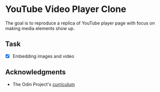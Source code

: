 # YouTube Video Player Clone
The goal is to reproduce a replica of YouTube player page with focus on making media elements show up.

## Task
- [x] Embedding images and video

## Acknowledgments
* The Odin Project's [curriculum](https://www.theodinproject.com/lessons/embedding-images-and-video)
